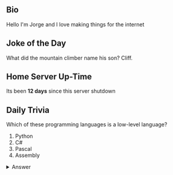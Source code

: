 ## Bio

Hello I'm Jorge and I love making things for the internet

## Joke of the Day

What did the mountain climber name his son? Cliff.

## Home Server Up-Time

Its been **12 days** since this server shutdown


## Daily Trivia

Which of these programming languages is a low-level language?
 1. Python
 2. C#
 3. Pascal
 4. Assembly

<details>
  <summary>Answer</summary>
  Assembly
</details>
